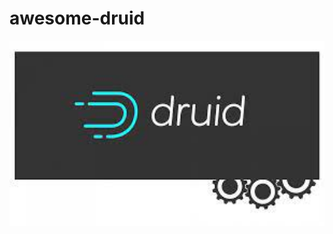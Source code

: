 # awesome-druid


 <img width="1438" alt="druid image" src="https://github.com/harsh6768/awesome-druid/blob/master/Upload/druid.jpeg">

